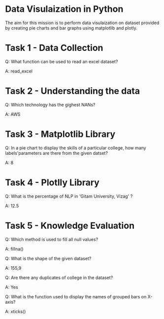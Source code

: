 # Data Visulaization in Python

The aim for this mission  is to perform data visulaization on dataset provided by creating pie charts and bar graphs using matplotlib and plotly.

# Task 1 - Data Collection
Q: What function can be used to read an excel dataset?

A: read_excel

# Task 2 - Understanding the data
Q: Which technology has the gighest NANs?

A: AWS

# Task 3 - Matplotlib Library
Q: In a pie chart to display the skills of a particular college, how many labels'parameters are there from the given datset?

A: 8


# Task 4 - Plotlly Library
Q: What is the percentage of NLP in 'Gitam University, Vizag' ?

A: 12.5


# Task 5 - Knowledge Evaluation

Q: Which method is used to fill all null values?

A: fillna()

Q: What is the shape of the given dataset?

A: 155,9

Q: Are there any duplicates of college in the dataset?

A: Yes

Q: What is the function used to display the names of grouped bars on X-axis?

A: xticks()
